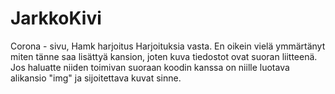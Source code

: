 # JarkkoKivi
Corona - sivu, Hamk harjoitus
Harjoituksia vasta. En oikein vielä ymmärtänyt miten tänne saa lisättyä kansion, joten kuva tiedostot ovat suoran liitteenä. Jos haluatte niiden toimivan suoraan koodin kanssa on niille luotava alikansio "img" ja sijoitettava kuvat sinne.
